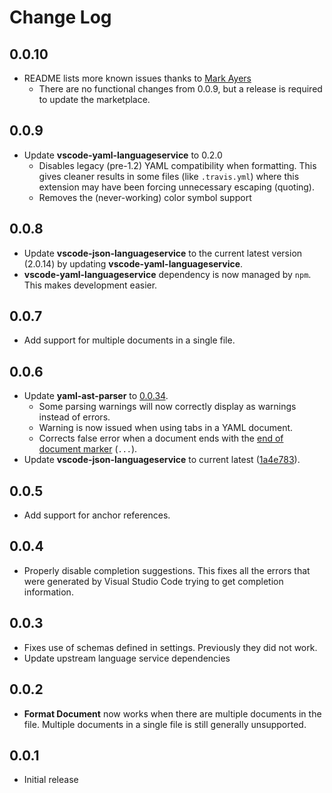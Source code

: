 # Change Log

## 0.0.10
- README lists more known issues thanks to [Mark Ayers](https://github.com/philoserf)
  - There are no functional changes from 0.0.9, but a release is required to update the marketplace.

## 0.0.9
- Update **vscode-yaml-languageservice** to 0.2.0
  - Disables legacy (pre-1.2) YAML compatibility when formatting.  This gives cleaner results in some files (like `.travis.yml`) where this extension may have been forcing unnecessary escaping (quoting).
  - Removes the (never-working) color symbol support

## 0.0.8
- Update **vscode-json-languageservice** to the current latest version (2.0.14) by updating **vscode-yaml-languageservice**.
- **vscode-yaml-languageservice** dependency is now managed by `npm`.  This makes development easier.

## 0.0.7
- Add support for multiple documents in a single file.

## 0.0.6
- Update **yaml-ast-parser** to [0.0.34](https://github.com/mulesoft-labs/yaml-ast-parser/releases/tag/0.0.34).
  - Some parsing warnings will now correctly display as warnings instead of errors.
  - Warning is now issued when using tabs in a YAML document.
  - Corrects false error when a document ends with the [end of document marker](www.yaml.org/spec/1.2/spec.html#id2760395) (`...`).
- Update **vscode-json-languageservice** to current latest ([1a4e783](https://github.com/Microsoft/vscode-json-languageservice/tree/1a4e783f899825c83fb02fe5bf57daec5ea7993c)).

## 0.0.5
- Add support for anchor references.

## 0.0.4
- Properly disable completion suggestions.  This fixes all the errors that were generated by Visual Studio Code trying to get completion information.

## 0.0.3
- Fixes use of schemas defined in settings.  Previously they did not work.
- Update upstream language service dependencies

## 0.0.2
- **Format Document** now works when there are multiple documents in the file.  Multiple documents in a single file is still generally unsupported.

## 0.0.1
- Initial release

